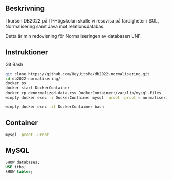 
## Beskrivning

I kursen DB2022 på IT-Högskolan skulle vi resovisa på färdigheter i SQL, Normalisering samt Java mot relationsdatabas. 

Detta är min redovisning för Normaliseringen av databasen UNF.

## Instruktioner

Git Bash
```bash
git clone https://github.com/HeyUitsMe/db2022-normalisering.git
cd db2022-normalisering/
docker ps
docker start DockerContainer
docker cp denormalized-data.csv DockerContainer:/var/lib/mysql-files
winpty docker exec -i DockerContainer mysql -uroot -proot < normalisering.sql

winpty docker exec -it DockerContainer bash
```

## Container
```bash
mysql -proot -uroot
```

## MySQL
```sql
SHOW databases;
USE iths;
SHOW tables;
```
